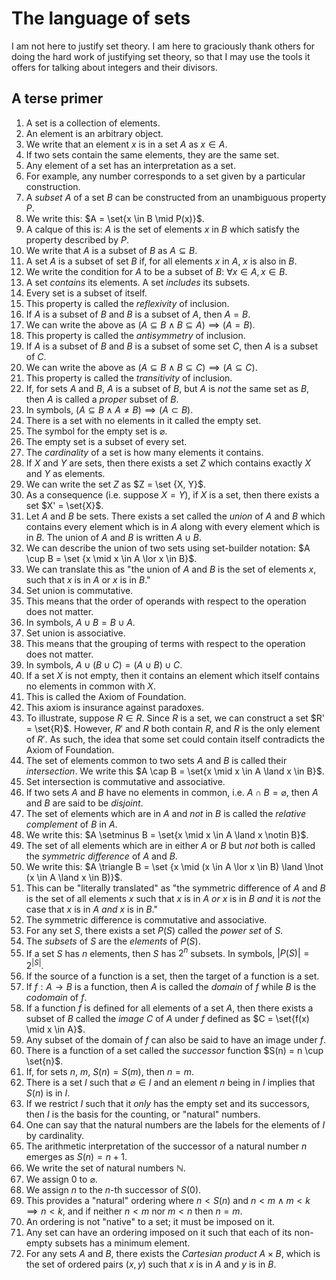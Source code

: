 # The language of sets

I am not here to justify set theory. I am here to graciously thank others for doing the hard work of justifying set theory, so that I may use the tools it offers for talking about integers and their divisors.

## A terse primer

1. A set is a collection of elements.
2. An element is an arbitrary object.
3. We write that an element $x$ is in a set $A$ as $x \in A$.
4. If two sets contain the same elements, they are the same set.
5. Any element of a set has an interpretation as a set.
6. For example, any number corresponds to a set given by a particular construction.
7. A *subset* $A$ of a set $B$ can be constructed from an unambiguous property $P$.
8. We write this: $A = \set{x \in B \mid P(x)}$.
9. A calque of this is: $A$ is the set of elements $x$ in $B$ which satisfy the property described by $P$.
10. We write that $A$ is a subset of $B$ as $A \subseteq B$.
11. A set $A$ is a subset of set $B$ if, for all elements $x$ in $A$, $x$ is also in $B$.
12. We write the condition for $A$ to be a subset of $B$: $\forall{x} \in A, x \in B$.
13. A set *contains* its elements. A set *includes* its subsets.
14. Every set is a subset of itself.
15. This property is called the *reflexivity* of inclusion.
16. If $A$ is a subset of $B$ and $B$ is a subset of $A$, then $A=B$.
17. We can write the above as $(A \subseteq B \land B \subseteq A)\implies (A = B)$.
18. This property is called the *antisymmetry* of inclusion.
19. If $A$ is a subset of $B$ and $B$ is a subset of some set $C$, then $A$ is a subset of $C$.
20. We can write the above as $(A \subseteq B \land B \subseteq C)\implies(A \subseteq C)$.
21. This property is called the *transitivity* of inclusion.
22. If, for sets $A$ and $B$, $A$ is a subset of $B$, but $A$ is *not* the same set as $B$, then $A$ is called a *proper* subset of $B$.
23. In symbols, $(A \subseteq B \land A \neq B)\implies(A \subset B)$.
24. There is a set with no elements in it called the empty set.
25. The symbol for the empty set is $\varnothing$.
26. The empty set is a subset of every set.
27. The *cardinality* of a set is how many elements it contains.
28. If $X$ and $Y$ are sets, then there exists a set $Z$ which contains exactly $X$ and $Y$ as elements.
29. We can write the set $Z$ as $Z = \set {X, Y}$.
30. As a consequence (i.e. suppose $X=Y$), if $X$ is a set, then there exists a set $X' = \set{X}$.
31. Let $A$ and $B$ be sets. There exists a set called the *union* of $A$ and $B$ which contains every element which is in $A$ along with every element which is in $B$. The union of $A$ and $B$ is written $A \cup B$. 
32. We can describe the union of two sets using set-builder notation: $A \cup B = \set {x \mid x \in A \lor x \in B}$.
33. We can translate this as "the union of $A$ and $B$ is the set of elements $x$, such that $x$ is in $A$ or $x$ is in $B$."
34. Set union is commutative.
35. This means that the order of operands with respect to the operation does not matter.
36. In symbols, $A \cup B = B \cup A$.
37. Set union is associative.
38. This means that the grouping of terms with respect to the operation does not matter.
39. In symbols, $A \cup (B \cup C) = (A \cup B) \cup C$.
40. If a set $X$ is not empty, then it contains an element which itself contains no elements in common with $X$.
41. This is called the Axiom of Foundation.
42. This axiom is insurance against paradoxes.
43. To illustrate, suppose $R \in R$. Since $R$ is a set, we can construct a set $R' = \set{R}$. However, $R'$ and $R$ both contain $R$, and $R$ is the only element of $R'$. As such, the idea that some set could contain itself contradicts the Axiom of Foundation.
44. The set of elements common to two sets $A$ and $B$ is called their *intersection*. We write this $A \cap B = \set{x \mid x \in A \land x \in B}$.
45. Set intersection is commutative and associative.
46. If two sets $A$ and $B$ have no elements in common, i.e. $A \cap B = \varnothing$, then $A$ and $B$ are said to be *disjoint*.
47. The set of elements which are in $A$ and *not* in $B$ is called the *relative complement* of $B$ in $A$.
48. We write this: $A \setminus B = \set{x \mid x \in A \land x \notin B}$.
49. The set of all elements which are in either $A$ or $B$ but *not* both is called the *symmetric difference* of $A$ and $B$.
50. We write this: $A \triangle B = \set {x \mid (x \in A \lor x \in B) \land \lnot (x \in A \land x \in B)}$.
51. This can be "literally translated" as "the symmetric difference of $A$ and $B$ is the set of all elements $x$ such that $x$ is in $A$ *or* $x$ is in $B$ *and* it is *not* the case that $x$ is in $A$  *and* $x$ is in $B$."
52. The symmetric difference is commutative and associative.
53. For any set $S$, there exists a set $P(S)$ called the *power set* of $S$.
54. The *subsets* of $S$ are the *elements* of $P(S)$.
55. If a set $S$ has $n$ elements, then $S$ has $2^n$ subsets. In symbols, $|P(S)| = 2^{|S|}$.
56. If the source of a function is a set, then the target of a function is a set.
57. If $f: A \to B$ is a function, then $A$ is called the *domain* of $f$ while $B$ is the *codomain* of $f$.
58. If a function $f$ is defined for all elements of a set $A$, then there exists a subset of $B$ called the *image* $C$ of $A$ under $f$ defined as $C = \set{f(x) \mid x \in A}$.
59. Any subset of the domain of $f$ can also be said to have an image under $f$.
60. There is a function of a set called the *successor* function $S(n) = n \cup \set{n}$.
61. If, for sets $n$, $m$, $S(n) = S(m)$, then $n = m$.
62. There is a set $I$ such that $\varnothing \in I$ and an element $n$ being in $I$ implies that $S(n)$ is in $I$.
63. If we restrict $I$ such that it *only* has the empty set and its successors, then $I$ is the basis for the counting, or "natural" numbers.
64. One can say that the natural numbers are the labels for the elements of $I$ by cardinality.
65. The arithmetic interpretation of the successor of a natural number $n$ emerges as $S(n) = n + 1$.
66. We write the set of natural numbers $\mathbb{N}$.
67. We assign $0$ to $\varnothing$.
68. We assign $n$ to the $n$-th successor of $S(0)$.
69. This provides a "natural" ordering where $n < S(n)$ and $n < m \land m < k \implies n < k$, and if neither $n < m$ nor $m < n$ then $n = m$.
70. An ordering is not "native" to a set; it must be imposed on it.
71. Any set can have an ordering imposed on it such that each of its non-empty subsets has a minimum element.
72. For any sets $A$ and $B$, there exists the *Cartesian product* $A \times B$, which is the set of ordered pairs $(x,  y)$ such that $x$ is in $A$ and $y$ is in $B$.
